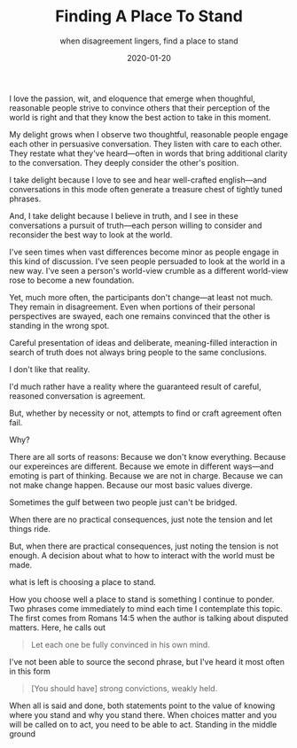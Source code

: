 ﻿---
date: "2020-01-20"
updated: "2021-01-13"
slug: finding-a-place-to-stand
title: Finding A Place To Stand
subtitle: when disagreement lingers, find a place to stand
draft: true
---

I love the passion, wit, and eloquence that emerge when thoughful, reasonable people strive to convince others that their perception of the world is right and that they know the best action to take in this moment.

My delight grows when I observe two thoughtful, reasonable people engage each other in persuasive conversation. They listen with care to each other. They restate what they've heard—often in words that bring additional clarity to the conversation. They deeply consider the other's position.

I take delight because I love to see and hear well-crafted english—and conversations in this mode often generate a treasure chest of tightly tuned phrases.

And, I take delight because I believe in truth, and I see in these conversations a pursuit of truth—each person willing to consider and reconsider the best way to look at the world. 

I've seen times when vast differences become minor as people engage in this kind of discussion. I've seen people persuaded to look at the world in a new way. I've seen a person's world-view crumble as a different world-view rose to become a new foundation.

Yet, much more often, the participants don't change—at least not much. They remain in disagreement. Even when portions of their personal perspectives are swayed, each one remains convinced that the other is standing in the wrong spot.

Careful presentation of ideas and deliberate, meaning-filled interaction in search of truth does not always bring people to the same conclusions.

I don't like that reality. 

I'd much rather have a reality where the guaranteed result of careful, reasoned conversation is agreement.

But, whether by necessity or not, attempts to find or craft agreement often fail.

Why?

There are all sorts of reasons: Because we don't know everything. Because our expereinces are different. Because we emote in different ways—and emoting is part of thinking. Because we are not in charge. Because we can not make change happen. Because our most basic values diverge.

Sometimes the gulf between two people just can't be bridged.

When there are no practical consequences, just note the tension and let things ride.

But, when there are practical consequences, just noting the tension is not enough. A decision about what to how to interact with the world must be made.



what is left is choosing a place to stand.

How you choose well a place to stand is something I continue to ponder. Two phrases come immediately to mind each time I contemplate this topic. The first comes from Romans 14:5 when the author is talking about disputed matters. Here, he calls out 

> Let each one be fully convinced in his own mind.

I've not been able to source the second phrase, but I've heard it most often in this form

> [You should have] strong convictions, weakly held.

When all is said and done, both statements point to the value of knowing where you stand and why you stand there. When choices matter and you will be called on to act, you need to be able to act. Standing in the middle ground 
